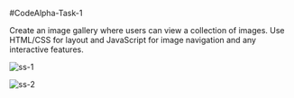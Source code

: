 #CodeAlpha-Task-1

Create an image gallery where users can view a collection of images. Use HTML/CSS for layout and JavaScript for image navigation and any interactive features.

![ss-1](https://github.com/user-attachments/assets/a06d3cae-a47f-45c8-9572-221a2bf14240)

![ss-2](https://github.com/user-attachments/assets/21437f98-ec5b-4a78-b78e-b5286b29cfd9)




